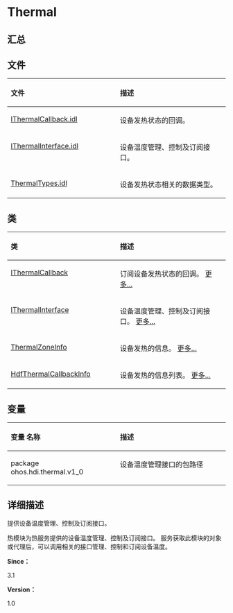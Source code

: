 # Thermal<a name="ZH-CN_TOPIC_0000001290721020"></a>

## **汇总**<a name="section652574323083931"></a>

## 文件<a name="files"></a>

<a name="table1566994872083931"></a>
<table><thead align="left"><tr id="row1685295398083931"><th class="cellrowborder" valign="top" width="50%" id="mcps1.1.3.1.1"><p id="p1450666899083931"><a name="p1450666899083931"></a><a name="p1450666899083931"></a>文件</p>
</th>
<th class="cellrowborder" valign="top" width="50%" id="mcps1.1.3.1.2"><p id="p1156729538083931"><a name="p1156729538083931"></a><a name="p1156729538083931"></a>描述</p>
</th>
</tr>
</thead>
<tbody><tr id="row1130640232083931"><td class="cellrowborder" valign="top" width="50%" headers="mcps1.1.3.1.1 "><p id="p410929272083931"><a name="p410929272083931"></a><a name="p410929272083931"></a><a href="_i_thermal_callback_8idl.md">IThermalCallback.idl</a></p>
</td>
<td class="cellrowborder" valign="top" width="50%" headers="mcps1.1.3.1.2 "><p id="p1706023453083931"><a name="p1706023453083931"></a><a name="p1706023453083931"></a>设备发热状态的回调。</p>
</td>
</tr>
<tr id="row1796364743083931"><td class="cellrowborder" valign="top" width="50%" headers="mcps1.1.3.1.1 "><p id="p1009941260083931"><a name="p1009941260083931"></a><a name="p1009941260083931"></a><a href="_i_thermal_interface_8idl.md">IThermalInterface.idl</a></p>
</td>
<td class="cellrowborder" valign="top" width="50%" headers="mcps1.1.3.1.2 "><p id="p1054003040083931"><a name="p1054003040083931"></a><a name="p1054003040083931"></a>设备温度管理、控制及订阅接口。</p>
</td>
</tr>
<tr id="row1789956235083931"><td class="cellrowborder" valign="top" width="50%" headers="mcps1.1.3.1.1 "><p id="p1785463422083931"><a name="p1785463422083931"></a><a name="p1785463422083931"></a><a href="_thermal_types_8idl.md">ThermalTypes.idl</a></p>
</td>
<td class="cellrowborder" valign="top" width="50%" headers="mcps1.1.3.1.2 "><p id="p383916592083931"><a name="p383916592083931"></a><a name="p383916592083931"></a>设备发热状态相关的数据类型。</p>
</td>
</tr>
</tbody>
</table>

## 类<a name="nested-classes"></a>

<a name="table1752121641083931"></a>
<table><thead align="left"><tr id="row233168553083931"><th class="cellrowborder" valign="top" width="50%" id="mcps1.1.3.1.1"><p id="p2131773936083931"><a name="p2131773936083931"></a><a name="p2131773936083931"></a>类</p>
</th>
<th class="cellrowborder" valign="top" width="50%" id="mcps1.1.3.1.2"><p id="p1035781290083931"><a name="p1035781290083931"></a><a name="p1035781290083931"></a>描述</p>
</th>
</tr>
</thead>
<tbody><tr id="row2143324786083931"><td class="cellrowborder" valign="top" width="50%" headers="mcps1.1.3.1.1 "><p id="p369581685083931"><a name="p369581685083931"></a><a name="p369581685083931"></a><a href="interface_i_thermal_callback.md">IThermalCallback</a></p>
</td>
<td class="cellrowborder" valign="top" width="50%" headers="mcps1.1.3.1.2 "><p id="p1124230576083931"><a name="p1124230576083931"></a><a name="p1124230576083931"></a>订阅设备发热状态的回调。 <a href="interface_i_thermal_callback.md">更多...</a></p>
</td>
</tr>
<tr id="row276141414083931"><td class="cellrowborder" valign="top" width="50%" headers="mcps1.1.3.1.1 "><p id="p1508504523083931"><a name="p1508504523083931"></a><a name="p1508504523083931"></a><a href="interface_i_thermal_interface.md">IThermalInterface</a></p>
</td>
<td class="cellrowborder" valign="top" width="50%" headers="mcps1.1.3.1.2 "><p id="p1157139423083931"><a name="p1157139423083931"></a><a name="p1157139423083931"></a>设备温度管理、控制及订阅接口。 <a href="interface_i_thermal_interface.md">更多...</a></p>
</td>
</tr>
<tr id="row1944605379083931"><td class="cellrowborder" valign="top" width="50%" headers="mcps1.1.3.1.1 "><p id="p676329637083931"><a name="p676329637083931"></a><a name="p676329637083931"></a><a href="_thermal_zone_info.md">ThermalZoneInfo</a></p>
</td>
<td class="cellrowborder" valign="top" width="50%" headers="mcps1.1.3.1.2 "><p id="p1399491636083931"><a name="p1399491636083931"></a><a name="p1399491636083931"></a>设备发热的信息。 <a href="_thermal_zone_info.md">更多...</a></p>
</td>
</tr>
<tr id="row651275555083931"><td class="cellrowborder" valign="top" width="50%" headers="mcps1.1.3.1.1 "><p id="p1211297913083931"><a name="p1211297913083931"></a><a name="p1211297913083931"></a><a href="_hdf_thermal_callback_info.md">HdfThermalCallbackInfo</a></p>
</td>
<td class="cellrowborder" valign="top" width="50%" headers="mcps1.1.3.1.2 "><p id="p1204034356083931"><a name="p1204034356083931"></a><a name="p1204034356083931"></a>设备发热的信息列表。 <a href="_hdf_thermal_callback_info.md">更多...</a></p>
</td>
</tr>
</tbody>
</table>

## 变量<a name="var-members"></a>

<a name="table1701679495083931"></a>
<table><thead align="left"><tr id="row778596896083931"><th class="cellrowborder" valign="top" width="50%" id="mcps1.1.3.1.1"><p id="p1303345270083931"><a name="p1303345270083931"></a><a name="p1303345270083931"></a>变量 名称</p>
</th>
<th class="cellrowborder" valign="top" width="50%" id="mcps1.1.3.1.2"><p id="p2052261862083931"><a name="p2052261862083931"></a><a name="p2052261862083931"></a>描述</p>
</th>
</tr>
</thead>
<tbody><tr id="row89815861083931"><td class="cellrowborder" valign="top" width="50%" headers="mcps1.1.3.1.1 "><p id="p14796448172411"><a name="p14796448172411"></a><a name="p14796448172411"></a>package ohos.hdi.thermal.v1_0</p>
</td>
<td class="cellrowborder" valign="top" width="50%" headers="mcps1.1.3.1.2 "><p id="p346903012185"><a name="p346903012185"></a><a name="p346903012185"></a>设备温度管理接口的包路径</p>
</td>
</tr>
</tbody>
</table>

## **详细描述**<a name="section1180786446083931"></a>

提供设备温度管理、控制及订阅接口。

热模块为热服务提供的设备温度管理、控制及订阅接口。 服务获取此模块的对象或代理后，可以调用相关的接口管理、控制和订阅设备温度。

**Since：**

3.1

**Version：**

1.0

